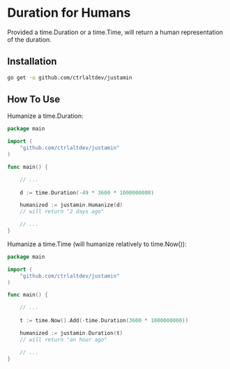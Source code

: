# Duration for Humans

Provided a time.Duration or a time.Time, will return a human representation of the duration.

## Installation

```sh
go get -u github.com/ctrlaltdev/justamin
```

## How To Use

Humanize a time.Duration:
```go
package main

import (
	"github.com/ctrlaltdev/justamin"
)

func main() {

	// ...
	
	d := time.Duration(-49 * 3600 * 1000000000)

	humanized := justamin.Humanize(d)
	// will return "2 days ago"

	// ...
}
```

Humanize a time.Time (will humanize relatively to time.Now()):
```go
package main

import (
	"github.com/ctrlaltdev/justamin"
)

func main() {

	// ...
	
	t := time.Now().Add(-time.Duration(3600 * 1000000000))

	humanized := justamin.Duration(t)
	// will return "an hour ago"

	// ...
}
```
